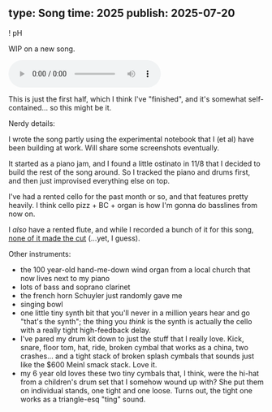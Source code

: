 type: Song
time: 2025
publish: 2025-07-20
---

! pH

WIP on a new song.

<p class="audio"><audio src="https://cdn.ivanish.ca/ph/ph-short.mp3" controls preload="metadata"></audio></p>

This is just the first half, which I think I've "finished", and it's somewhat self-contained… so this might be it.

Nerdy details:

I wrote the song partly using the experimental notebook that I (et al) have been building at work. Will share some screenshots eventually.

It started as a piano jam, and I found a little ostinato in 11/8 that I decided to build the rest of the song around. So I tracked the piano and drums first, and then just improvised everything else on top.

I've had a rented cello for the past month or so, and that features pretty heavily. I think cello pizz + BC + organ is how I'm gonna do basslines from now on.

I *also* have a rented flute, and while I recorded a bunch of it for this song, [none of it made the cut](/feeling-good-being-bad) (…yet, I guess).

Other instruments:

* the 100 year-old hand-me-down wind organ from a local church that now lives next to my piano
* lots of bass and soprano clarinet
* the french horn Schuyler just randomly gave me
* singing bowl
* one little tiny synth bit that you'll never in a million years hear and go "that's the synth"; the thing you _think_ is the synth is actually the cello with a really tight high-feedback delay.
* I've pared my drum kit down to just the stuff that I really love. Kick, snare, floor tom, hat, ride, broken cymbal that works as a china, two crashes… and a tight stack of broken splash cymbals that sounds just like the $600 Meinl smack stack. Love it.
* my 6 year old loves these two tiny cymbals that, I think, were the hi-hat from a children's drum set that I somehow wound up with? She put them on individual stands, one tight and one loose. Turns out, the tight one works as a triangle-esq "ting" sound.

